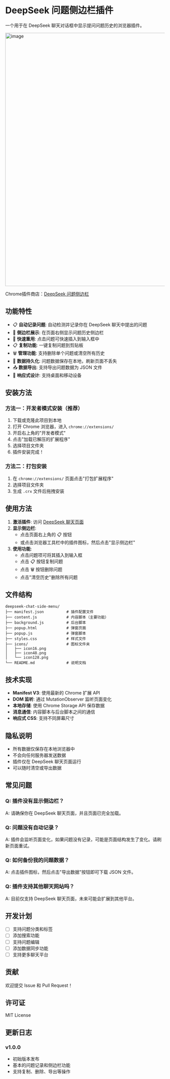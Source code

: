 # DeepSeek 问题侧边栏插件

一个用于在 DeepSeek 聊天对话框中显示提问问题历史的浏览器插件。

<img width="1280" height="800" alt="image" src="https://github.com/user-attachments/assets/a5a778c8-e08b-4b0b-a54b-b7653805a70b" />

Chrome插件商店：[DeepSeek 问题侧边栏](https://chromewebstore.google.com/detail/DeepSeek%20%E9%97%AE%E9%A2%98%E4%BE%A7%E8%BE%B9%E6%A0%8F/bggmeakmnnaojglcnaecnloiheaoiohj?hl=zh-CN&utm_source=ext_sidebar)

## 功能特性

- 📋 **自动记录问题**: 自动检测并记录你在 DeepSeek 聊天中提出的问题
- 🎯 **侧边栏展示**: 在页面右侧显示问题历史侧边栏
- 🔄 **快速重用**: 点击问题可快速插入到输入框中
- 📋 **复制功能**: 一键复制问题到剪贴板
- 🗑️ **管理功能**: 支持删除单个问题或清空所有历史
- 💾 **数据持久化**: 问题数据保存在本地，刷新页面不丢失
- 📤 **数据导出**: 支持导出问题数据为 JSON 文件
- 📱 **响应式设计**: 支持桌面和移动设备

## 安装方法

### 方法一：开发者模式安装（推荐）

1. 下载或克隆此项目到本地
2. 打开 Chrome 浏览器，进入 `chrome://extensions/`
3. 开启右上角的"开发者模式"
4. 点击"加载已解压的扩展程序"
5. 选择项目文件夹
6. 插件安装完成！

### 方法二：打包安装

1. 在 `chrome://extensions/` 页面点击"打包扩展程序"
2. 选择项目文件夹
3. 生成 `.crx` 文件后拖拽安装

## 使用方法

1. **激活插件**: 访问 [DeepSeek 聊天页面](https://chat.deepseek.com)
2. **显示侧边栏**: 
   - 点击页面右上角的 📋 按钮
   - 或点击浏览器工具栏中的插件图标，然后点击"显示侧边栏"
3. **使用功能**:
   - 点击问题项可将其插入到输入框
   - 点击 📋 按钮复制问题
   - 点击 🗑️ 按钮删除问题
   - 点击"清空历史"删除所有问题

## 文件结构

```
deepseek-chat-side-menu/
├── manifest.json          # 插件配置文件
├── content.js             # 内容脚本（主要功能）
├── background.js          # 后台脚本
├── popup.html             # 弹窗页面
├── popup.js               # 弹窗脚本
├── styles.css             # 样式文件
├── icons/                 # 图标文件夹
│   ├── icon16.png
│   ├── icon48.png
│   └── icon128.png
└── README.md              # 说明文档
```

## 技术实现

- **Manifest V3**: 使用最新的 Chrome 扩展 API
- **DOM 监听**: 通过 MutationObserver 监听页面变化
- **本地存储**: 使用 Chrome Storage API 保存数据
- **消息通信**: 内容脚本与后台脚本之间的通信
- **响应式 CSS**: 支持不同屏幕尺寸

## 隐私说明

- 所有数据仅保存在本地浏览器中
- 不会向任何服务器发送数据
- 插件仅在 DeepSeek 聊天页面运行
- 可以随时清空或导出数据

## 常见问题

### Q: 插件没有显示侧边栏？
A: 请确保你在 DeepSeek 聊天页面，并且页面已完全加载。

### Q: 问题没有自动记录？
A: 插件会监听页面变化，如果问题没有记录，可能是页面结构发生了变化。请刷新页面重试。

### Q: 如何备份我的问题数据？
A: 点击插件图标，然后点击"导出数据"按钮即可下载 JSON 文件。

### Q: 插件支持其他聊天网站吗？
A: 目前仅支持 DeepSeek 聊天页面，未来可能会扩展到其他平台。

## 开发计划

- [ ] 支持问题分类和标签
- [ ] 添加搜索功能
- [ ] 支持问题编辑
- [ ] 添加数据同步功能
- [ ] 支持更多聊天平台

## 贡献

欢迎提交 Issue 和 Pull Request！

## 许可证

MIT License

## 更新日志

### v1.0.0
- 初始版本发布
- 基本的问题记录和侧边栏功能
- 支持复制、删除、导出等操作
